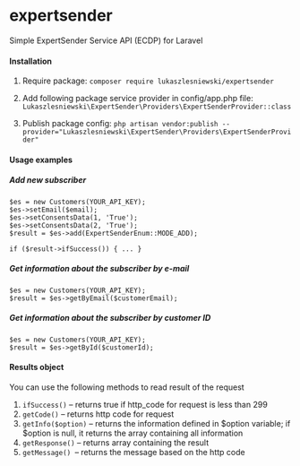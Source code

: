 # expertsender
Simple ExpertSender Service API (ECDP) for Laravel

#### Installation
1. Require package:
`composer require lukaszlesniewski/expertsender`

2. Add following package service provider in config/app.php file:
`Lukaszlesniewski\ExpertSender\Providers\ExpertSenderProvider::class`

3. Publish package config:
`php artisan vendor:publish --provider="Lukaszlesniewski\ExpertSender\Providers\ExpertSenderProvider"`

#### Usage examples
##### Add new subscriber

    $es = new Customers(YOUR_API_KEY);
    $es->setEmail($email);
    $es->setConsentsData(1, 'True');
    $es->setConsentsData(2, 'True');
    $result = $es->add(ExpertSenderEnum::MODE_ADD);
    
    if ($result->ifSuccess()) { ... }

##### Get information about the subscriber by e-mail
    $es = new Customers(YOUR_API_KEY);
    $result = $es->getByEmail($customerEmail);
    
##### Get information about the subscriber by customer ID
    $es = new Customers(YOUR_API_KEY);
    $result = $es->getById($customerId);

#### Results object
You can use the following methods to read result of the request

1. `ifSuccess()` – returns true if http_code for request is less than 299
2. `getCode()` – returns http code for request
3. `getInfo($option)` – returns the information defined in $option variable; if $option is null, it returns the array containing all information
4. `getResponse()` – returns array containing the result
5. `getMessage() `– returns the message based on the http code
